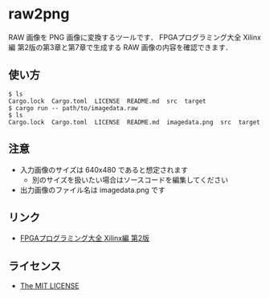 # raw2png

RAW 画像を PNG 画像に変換するツールです．
FPGAプログラミング大全 Xilinx編 第2版の第3章と第7章で生成する RAW 画像の内容を確認できます．

## 使い方

```
$ ls
Cargo.lock  Cargo.toml  LICENSE  README.md  src  target
$ cargo run -- path/to/imagedata.raw
$ ls
Cargo.lock  Cargo.toml  LICENSE  README.md  imagedata.png  src  target
```

## 注意

- 入力画像のサイズは 640x480 であると想定されます
    - 別のサイズを扱いたい場合はソースコードを編集してください
- 出力画像のファイル名は imagedata.png です

## リンク

- [FPGAプログラミング大全 Xilinx編 第2版](https://www.shuwasystem.co.jp/book/9784798063263.html)

## ライセンス

- [The MIT LICENSE](LICENSE)
